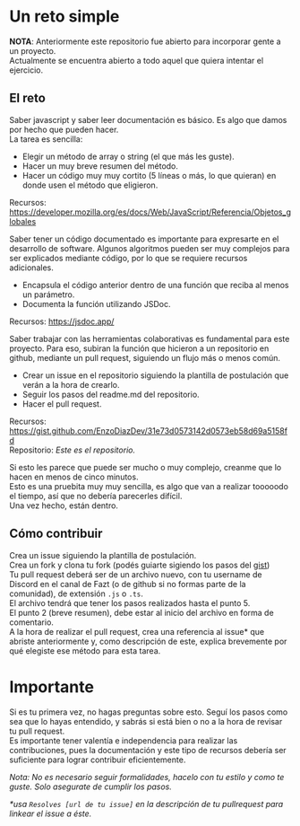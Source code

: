 # Un reto simple
**NOTA**: Anteriormente este repositorio fue abierto para incorporar gente a un proyecto. <br>
Actualmente se encuentra abierto a todo aquel que quiera intentar el ejercicio. 

## El reto
Saber javascript y saber leer documentación es básico. Es algo que damos por hecho que pueden hacer. <br>
La tarea es sencilla:<br>
 * Elegir un método de array o string (el que más les guste).
 * Hacer un muy breve resumen del método.
 * Hacer un código muy muy cortito (5 líneas o más, lo que quieran) en donde usen el método que eligieron.<br>

Recursos: https://developer.mozilla.org/es/docs/Web/JavaScript/Referencia/Objetos_globales <br>

Saber tener un código  documentado es importante para expresarte en el desarrollo de software. Algunos algoritmos pueden ser muy complejos para ser explicados mediante código, por lo que se requiere recursos adicionales. <br>
 * Encapsula el código anterior dentro de una función que reciba al menos un parámetro.
 * Documenta la función utilizando JSDoc. <br>

Recursos: https://jsdoc.app/ <br>

Saber trabajar con las herramientas colaborativas es fundamental para este proyecto. Para eso, subiran la función que hicieron a un repositorio en github, mediante un pull request, siguiendo un flujo más o menos común.<br>
 * Crear un issue en el repositorio siguiendo la plantilla de postulación que verán a la hora de crearlo.
 * Seguir los pasos del readme.md del repositorio.
 * Hacer el pull request. <br>

Recursos: https://gist.github.com/EnzoDiazDev/31e73d0573142d0573eb58d69a5158fd<br>
Repositorio: *Este es el repositorio.*<br>

Si esto les parece que puede ser mucho o muy complejo, creanme que lo hacen en menos de cinco minutos.<br>
Esto es una pruebita muy muy sencilla, es algo que van a realizar tooooodo el tiempo, así que no debería parecerles difícil. <br>
Una vez hecho, están dentro.<br>

## Cómo contribuir
Crea un issue siguiendo la plantilla de postulación. <br>
Crea un fork y clona tu fork (podés guiarte sigiendo los pasos del [gist](https://gist.github.com/EnzoDiazDev/31e73d0573142d0573eb58d69a5158fd))<br>
Tu pull request deberá ser de un archivo nuevo, con tu username de Discord en el canal de Fazt (o de github si no formas parte de la comunidad), de extensión `.js` o `.ts`. <br>
El archivo tendrá que tener los pasos realizados hasta el punto 5.<br>
El punto 2 (breve resumen), debe estar al inicio del archivo en forma de comentario. <br>
A la hora de realizar el pull request, crea una referencia al issue* que abriste anteriormente y, como descripción de este, explica brevemente por qué elegiste ese método para esta tarea.

# Importante
Si es tu primera vez, no hagas preguntas sobre esto. Seguí los pasos como sea que lo hayas entendido, y sabrás si está bien o no a la hora de revisar tu pull request. <br>
Es importante tener valentía e independencia para realizar las contribuciones, pues la documentación y este tipo de recursos debería ser suficiente para lograr contribuir eficientemente.

*Nota: No es necesario seguir formalidades, hacelo con tu estilo y como te guste. Solo asegurate de cumplir los pasos.*

*\*usa `Resolves [url de tu issue]` en la descripción de tu pullrequest para linkear el issue a éste.*
